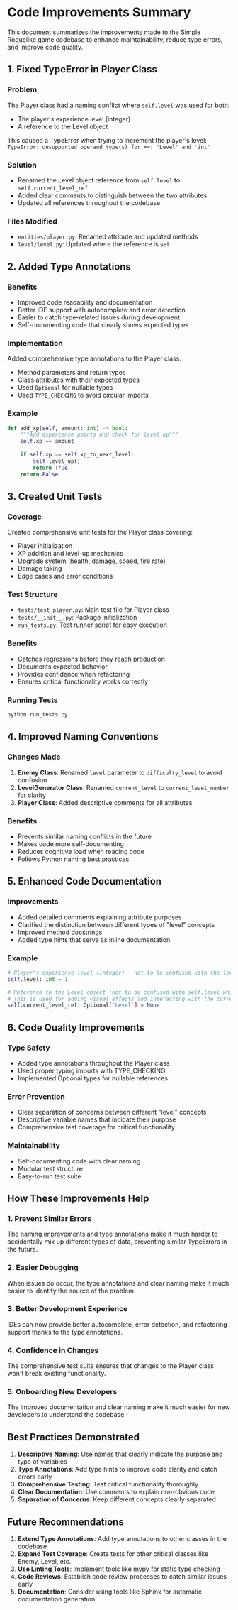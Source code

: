 # Code Improvements Summary

This document summarizes the improvements made to the Simple Roguelike game codebase to enhance maintainability, reduce type errors, and improve code quality.

## 1. Fixed TypeError in Player Class

### Problem
The Player class had a naming conflict where `self.level` was used for both:
- The player's experience level (integer)
- A reference to the Level object

This caused a TypeError when trying to increment the player's level: `TypeError: unsupported operand type(s) for +=: 'Level' and 'int'`

### Solution
- Renamed the Level object reference from `self.level` to `self.current_level_ref`
- Added clear comments to distinguish between the two attributes
- Updated all references throughout the codebase

### Files Modified
- `entities/player.py`: Renamed attribute and updated methods
- `level/level.py`: Updated where the reference is set

## 2. Added Type Annotations

### Benefits
- Improved code readability and documentation
- Better IDE support with autocomplete and error detection
- Easier to catch type-related issues during development
- Self-documenting code that clearly shows expected types

### Implementation
Added comprehensive type annotations to the Player class:
- Method parameters and return types
- Class attributes with their expected types
- Used `Optional` for nullable types
- Used `TYPE_CHECKING` to avoid circular imports

### Example
```python
def add_xp(self, amount: int) -> bool:
    """Add experience points and check for level up"""
    self.xp += amount
    
    if self.xp >= self.xp_to_next_level:
        self.level_up()
        return True
    return False
```

## 3. Created Unit Tests

### Coverage
Created comprehensive unit tests for the Player class covering:
- Player initialization
- XP addition and level-up mechanics
- Upgrade system (health, damage, speed, fire rate)
- Damage taking
- Edge cases and error conditions

### Test Structure
- `tests/test_player.py`: Main test file for Player class
- `tests/__init__.py`: Package initialization
- `run_tests.py`: Test runner script for easy execution

### Benefits
- Catches regressions before they reach production
- Documents expected behavior
- Provides confidence when refactoring
- Ensures critical functionality works correctly

### Running Tests
```bash
python run_tests.py
```

## 4. Improved Naming Conventions

### Changes Made
1. **Enemy Class**: Renamed `level` parameter to `difficulty_level` to avoid confusion
2. **LevelGenerator Class**: Renamed `current_level` to `current_level_number` for clarity
3. **Player Class**: Added descriptive comments for all attributes

### Benefits
- Prevents similar naming conflicts in the future
- Makes code more self-documenting
- Reduces cognitive load when reading code
- Follows Python naming best practices

## 5. Enhanced Code Documentation

### Improvements
- Added detailed comments explaining attribute purposes
- Clarified the distinction between different types of "level" concepts
- Improved method docstrings
- Added type hints that serve as inline documentation

### Example
```python
# Player's experience level (integer) - not to be confused with the level/map reference
self.level: int = 1

# Reference to the Level object (not to be confused with self.level which is the player's experience level)
# This is used for adding visual effects and interacting with the current game level/map
self.current_level_ref: Optional['Level'] = None
```

## 6. Code Quality Improvements

### Type Safety
- Added type annotations throughout the Player class
- Used proper typing imports with TYPE_CHECKING
- Implemented Optional types for nullable references

### Error Prevention
- Clear separation of concerns between different "level" concepts
- Descriptive variable names that indicate their purpose
- Comprehensive test coverage for critical functionality

### Maintainability
- Self-documenting code with clear naming
- Modular test structure
- Easy-to-run test suite

## How These Improvements Help

### 1. Prevent Similar Errors
The naming improvements and type annotations make it much harder to accidentally mix up different types of data, preventing similar TypeErrors in the future.

### 2. Easier Debugging
When issues do occur, the type annotations and clear naming make it much easier to identify the source of the problem.

### 3. Better Development Experience
IDEs can now provide better autocomplete, error detection, and refactoring support thanks to the type annotations.

### 4. Confidence in Changes
The comprehensive test suite ensures that changes to the Player class won't break existing functionality.

### 5. Onboarding New Developers
The improved documentation and clear naming make it much easier for new developers to understand the codebase.

## Best Practices Demonstrated

1. **Descriptive Naming**: Use names that clearly indicate the purpose and type of variables
2. **Type Annotations**: Add type hints to improve code clarity and catch errors early
3. **Comprehensive Testing**: Test critical functionality thoroughly
4. **Clear Documentation**: Use comments to explain non-obvious code
5. **Separation of Concerns**: Keep different concepts clearly separated

## Future Recommendations

1. **Extend Type Annotations**: Add type annotations to other classes in the codebase
2. **Expand Test Coverage**: Create tests for other critical classes like Enemy, Level, etc.
3. **Use Linting Tools**: Implement tools like mypy for static type checking
4. **Code Reviews**: Establish code review processes to catch similar issues early
5. **Documentation**: Consider using tools like Sphinx for automatic documentation generation
